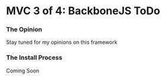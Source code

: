 # MVC 3 of 4: BackboneJS ToDo 

### The Opinion
Stay tuned for my opinions on this framework

### The Install Process 
Coming Soon